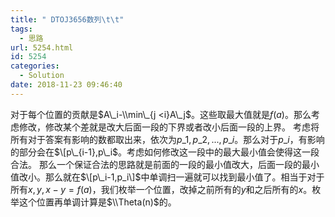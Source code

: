 ```yaml
---
title: " DTOJ3656数列\t\t"
tags:
  - 思路
url: 5254.html
id: 5254
categories:
  - Solution
date: 2018-11-23 09:46:40
---
```


对于每个位置的贡献是$A\_i-\\min\_{j <i}A\_j$。这些取最大值就是$f(a)$。那么考虑修改，修改某个差就是改大后面一段的下界或者改小后面一段的上界。 考虑将所有对于答案有影响的数都取出来，依次为$p\_1,p\_2,...,p\_i$。那么对于$p\_i$，有影响的部分会在$\[p\_{i-1},p\_i$。考虑如何修改这一段中的最大最小值会使得这一段合法。 那么一个保证合法的思路就是前面的一段的最小值改大，后面一段的最小值改小。那么就在$\[p\_i-1,p_i\]$中单调扫一遍就可以找到最小值了。相当于对于所有$x,y,x-y=f(a)$，我们枚举一个位置，改掉之前所有的$y$和之后所有的$x$。枚举这个位置再单调计算是$\\Theta(n)$的。